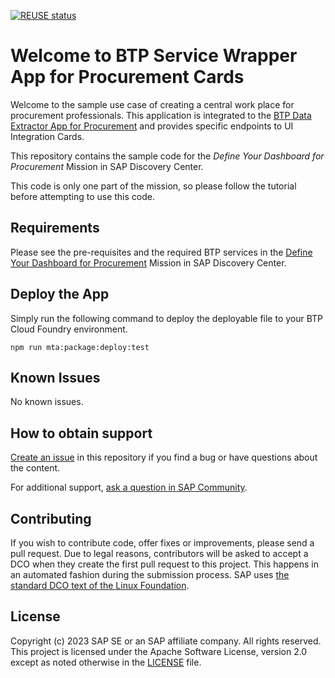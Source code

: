 [![REUSE status](https://api.reuse.software/badge/github.com/SAP-samples/btp-procurement-cards-service-wrapper)](https://api.reuse.software/info/github.com/SAP-samples/btp-procurement-cards-service-wrapper)

# Welcome to BTP Service Wrapper App for Procurement Cards

Welcome to the sample use case of creating a central work place for procurement professionals. 
This application is integrated to the [BTP Data Extractor App for Procurement](https://github.com/SAP-samples/btp-procurement-data-extractor) and provides specific endpoints to UI Integration Cards.

This repository contains the sample code for the _Define Your Dashboard for Procurement_ Mission in SAP Discovery Center.

This code is only one part of the mission, so please follow the tutorial before attempting to use this code.


## Requirements
Please see the pre-requisites and the required BTP services in the [Define Your Dashboard for Procurement](https://discovery-center.cloud.sap/missiondetail/4183/4434/) Mission in SAP Discovery Center.


## Deploy the App
Simply run the following command to deploy the deployable file to your BTP Cloud Foundry environment.

```
npm run mta:package:deploy:test
```

## Known Issues
No known issues.


## How to obtain support
[Create an issue](https://github.com/SAP-samples/btp-procurement-cards-service-wrapper/issues) in this repository if you find a bug or have questions about the content.

For additional support, [ask a question in SAP Community](https://answers.sap.com/questions/ask.html).

## Contributing
If you wish to contribute code, offer fixes or improvements, please send a pull request. Due to legal reasons, contributors will be asked to accept a DCO when they create the first pull request to this project. This happens in an automated fashion during the submission process. SAP uses [the standard DCO text of the Linux Foundation](https://developercertificate.org/).

## License
Copyright (c) 2023 SAP SE or an SAP affiliate company. All rights reserved. This project is licensed under the Apache Software License, version 2.0 except as noted otherwise in the [LICENSE](LICENSE) file.

